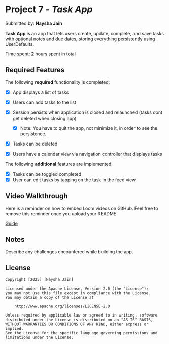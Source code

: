 # Project 7 - *Task App*

Submitted by: **Naysha Jain**

**Task App** is an app that lets users create, update, complete, and save tasks with optional notes and due dates, storing everything persistently using UserDefaults.

Time spent: **2** hours spent in total

## Required Features

The following **required** functionality is completed:

- [x] App displays a list of tasks
- [x] Users can add tasks to the list
- [x] Session persists when application is closed and relaunched (tasks dont get deleted when closing app) 
  - [x] Note: You have to quit the app, not minimize it, in order to see the persistence.
- [x] Tasks can be deleted
- [x] Users have a calendar view via navigation controller that displays tasks	


The following **additional** features are implemented:

- [x] Tasks can be toggled completed
- [x] User can edit tasks by tapping on the task in the feed view
      
## Video Walkthrough

Here is a reminder on how to embed Loom videos on GitHub. Feel free to remove this reminder once you upload your README. 

[Guide](https://www.youtube.com/watch?v=NdQ2X7Fmfbw)

## Notes

Describe any challenges encountered while building the app.

## License

    Copyright [2025] [Naysha Jain]

    Licensed under the Apache License, Version 2.0 (the "License");
    you may not use this file except in compliance with the License.
    You may obtain a copy of the License at

        http://www.apache.org/licenses/LICENSE-2.0

    Unless required by applicable law or agreed to in writing, software
    distributed under the License is distributed on an "AS IS" BASIS,
    WITHOUT WARRANTIES OR CONDITIONS OF ANY KIND, either express or implied.
    See the License for the specific language governing permissions and
    limitations under the License.

